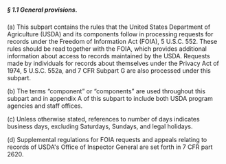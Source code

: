 ##### § 1.1 General provisions. #####

(a) This subpart contains the rules that the United States Department of Agriculture (USDA) and its components follow in processing requests for records under the Freedom of Information Act (FOIA), 5 U.S.C. 552. These rules should be read together with the FOIA, which provides additional information about access to records maintained by the USDA. Requests made by individuals for records about themselves under the Privacy Act of 1974, 5 U.S.C. 552a, and 7 CFR Subpart G are also processed under this subpart.

(b) The terms “component” or “components” are used throughout this subpart and in appendix A of this subpart to include both USDA program agencies and staff offices.

(c) Unless otherwise stated, references to number of days indicates business days, excluding Saturdays, Sundays, and legal holidays.

(d) Supplemental regulations for FOIA requests and appeals relating to records of USDA's Office of Inspector General are set forth in 7 CFR part 2620.